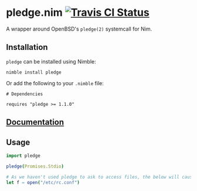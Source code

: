 # pledge.nim [![Travis CI Status](https://travis-ci.org/euantorano/pledge.nim.svg?branch=master)](https://travis-ci.org/euantorano/pledge.nim)

A wrapper around OpenBSD's `pledge(2)` systemcall for Nim.

## Installation

`pledge` can be installed using Nimble:

```
nimble install pledge
```

Or add the following to your `.nimble` file:

```
# Dependencies

requires "pledge >= 1.1.0"
```

## [Documentation](https://htmlpreview.github.io/?https://github.com/euantorano/pledge.nim/blob/master/docs/pledge.html)

## Usage

```nim
import pledge

pledge(Promises.Stdio)

# As we haven't used pledge to ask to access files, the below will cause the program to be temrinated with a SIGABRT.
let f = open("/etc/rc.conf")
```
